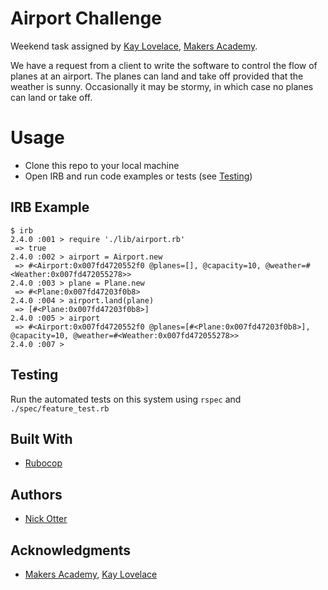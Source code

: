 # Airport Challenge

Weekend task assigned by [Kay Lovelace](https://github.com/neoeno), [Makers Academy](http://www.makersacademy.com/).

We have a request from a client to write the software to control the flow of planes at an airport. The planes can land and take off provided that the weather is sunny. Occasionally it may be stormy, in which case no planes can land or take off.

# Usage

* Clone this repo to your local machine
* Open IRB and run code examples or tests (see [Testing](#testing))

## IRB Example

```
$ irb
2.4.0 :001 > require './lib/airport.rb'
 => true
2.4.0 :002 > airport = Airport.new
 => #<Airport:0x007fd4720552f0 @planes=[], @capacity=10, @weather=#<Weather:0x007fd472055278>>
2.4.0 :003 > plane = Plane.new
 => #<Plane:0x007fd47203f0b8>
2.4.0 :004 > airport.land(plane)
 => [#<Plane:0x007fd47203f0b8>]
2.4.0 :005 > airport
 => #<Airport:0x007fd4720552f0 @planes=[#<Plane:0x007fd47203f0b8>], @capacity=10, @weather=#<Weather:0x007fd472055278>>
2.4.0 :007 >
```

## Testing

Run the automated tests on this system using ```rspec``` and ```./spec/feature_test.rb```

## Built With

* [Rubocop](https://github.com/bbatsov/rubocop)

## Authors

* [Nick Otter](nickotter.personal@gmail.com)

## Acknowledgments

* [Makers Academy](http://www.makersacademy.com/), [Kay Lovelace](https://github.com/neoeno)

